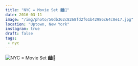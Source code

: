```yaml
---
title: "NYC = Movie Set 🏙🎥"
date: 2016-03-11
image: "/img/photo/50db362c8268fd2f61b42986c64c0e17.jpg"
location: "Uptown, New York"
instagram: true
draft: false
tags:
 - nyc
---
```


![NYC = Movie Set 🏙🎥](/img/photo/50db362c8268fd2f61b42986c64c0e17.jpg)
